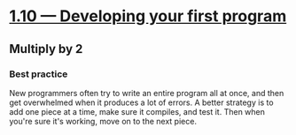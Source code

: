 # [1.10 — Developing your first program](https://www.learncpp.com/cpp-tutorial/developing-your-first-program/)

## Multiply by 2

### Best practice

New programmers often try to write an entire program all at once, and then get overwhelmed when it produces a lot of errors.
A better strategy is to add one piece at a time, make sure it compiles, and test it.
Then when you're sure it's working, move on to the next piece.
